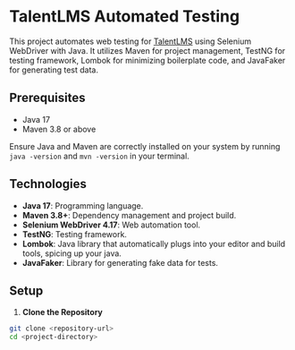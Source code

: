# TalentLMS Automated Testing

This project automates web testing for [TalentLMS](https://www.talentlms.com/) using Selenium WebDriver with Java. It utilizes Maven for project management, TestNG for testing framework, Lombok for minimizing boilerplate code, and JavaFaker for generating test data.

## Prerequisites

- Java 17
- Maven 3.8 or above

Ensure Java and Maven are correctly installed on your system by running `java -version` and `mvn -version` in your terminal.

## Technologies

- **Java 17**: Programming language.
- **Maven 3.8+**: Dependency management and project build.
- **Selenium WebDriver 4.17**: Web automation tool.
- **TestNG**: Testing framework.
- **Lombok**: Java library that automatically plugs into your editor and build tools, spicing up your java.
- **JavaFaker**: Library for generating fake data for tests.

## Setup

1. **Clone the Repository**

```bash
git clone <repository-url>
cd <project-directory>
